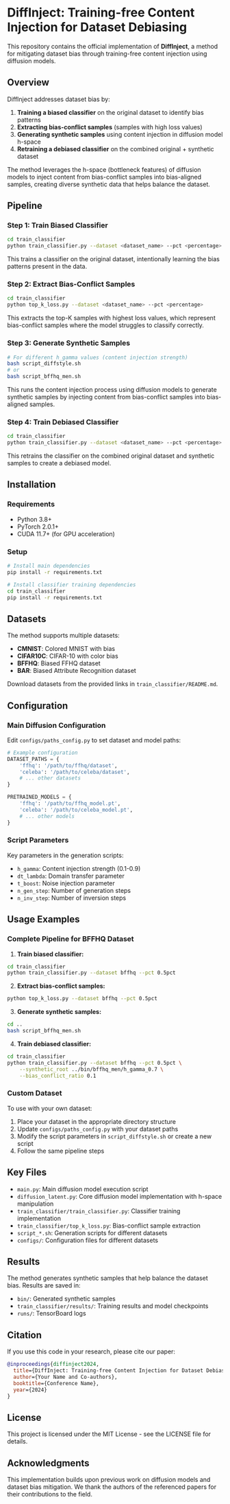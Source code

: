 
# DiffInject: Training-free Content Injection for Dataset Debiasing

This repository contains the official implementation of **DiffInject**, a method for mitigating dataset bias through training-free content injection using diffusion models.

## Overview

DiffInject addresses dataset bias by:
1. **Training a biased classifier** on the original dataset to identify bias patterns
2. **Extracting bias-conflict samples** (samples with high loss values) 
3. **Generating synthetic samples** using content injection in diffusion model h-space
4. **Retraining a debiased classifier** on the combined original + synthetic dataset

The method leverages the h-space (bottleneck features) of diffusion models to inject content from bias-conflict samples into bias-aligned samples, creating diverse synthetic data that helps balance the dataset.

## Pipeline

### Step 1: Train Biased Classifier
```bash
cd train_classifier
python train_classifier.py --dataset <dataset_name> --pct <percentage>
```

This trains a classifier on the original dataset, intentionally learning the bias patterns present in the data.

### Step 2: Extract Bias-Conflict Samples
```bash
cd train_classifier
python top_k_loss.py --dataset <dataset_name> --pct <percentage>
```

This extracts the top-K samples with highest loss values, which represent bias-conflict samples where the model struggles to classify correctly.

### Step 3: Generate Synthetic Samples
```bash
# For different h_gamma values (content injection strength)
bash script_diffstyle.sh
# or
bash script_bffhq_men.sh
```

This runs the content injection process using diffusion models to generate synthetic samples by injecting content from bias-conflict samples into bias-aligned samples.

### Step 4: Train Debiased Classifier
```bash
cd train_classifier
python train_classifier.py --dataset <dataset_name> --pct <percentage> --synthetic_root <path_to_synthetic_samples>
```

This retrains the classifier on the combined original dataset and synthetic samples to create a debiased model.

## Installation

### Requirements
- Python 3.8+
- PyTorch 2.0.1+
- CUDA 11.7+ (for GPU acceleration)

### Setup
```bash
# Install main dependencies
pip install -r requirements.txt

# Install classifier training dependencies
cd train_classifier
pip install -r requirements.txt
```

## Datasets

The method supports multiple datasets:
- **CMNIST**: Colored MNIST with bias
- **CIFAR10C**: CIFAR-10 with color bias
- **BFFHQ**: Biased FFHQ dataset
- **BAR**: Biased Attribute Recognition dataset

Download datasets from the provided links in `train_classifier/README.md`.

## Configuration

### Main Diffusion Configuration
Edit `configs/paths_config.py` to set dataset and model paths:
```python
# Example configuration
DATASET_PATHS = {
    'ffhq': '/path/to/ffhq/dataset',
    'celeba': '/path/to/celeba/dataset',
    # ... other datasets
}

PRETRAINED_MODELS = {
    'ffhq': '/path/to/ffhq_model.pt',
    'celeba': '/path/to/celeba_model.pt',
    # ... other models
}
```

### Script Parameters
Key parameters in the generation scripts:
- `h_gamma`: Content injection strength (0.1-0.9)
- `dt_lambda`: Domain transfer parameter
- `t_boost`: Noise injection parameter
- `n_gen_step`: Number of generation steps
- `n_inv_step`: Number of inversion steps

## Usage Examples

### Complete Pipeline for BFFHQ Dataset

1. **Train biased classifier:**
```bash
cd train_classifier
python train_classifier.py --dataset bffhq --pct 0.5pct
```

2. **Extract bias-conflict samples:**
```bash
python top_k_loss.py --dataset bffhq --pct 0.5pct
```

3. **Generate synthetic samples:**
```bash
cd ..
bash script_bffhq_men.sh
```

4. **Train debiased classifier:**
```bash
cd train_classifier
python train_classifier.py --dataset bffhq --pct 0.5pct \
    --synthetic_root ../bin/bffhq_men/h_gamma_0.7 \
    --bias_conflict_ratio 0.1
```

### Custom Dataset

To use with your own dataset:

1. Place your dataset in the appropriate directory structure
2. Update `configs/paths_config.py` with your dataset paths
3. Modify the script parameters in `script_diffstyle.sh` or create a new script
4. Follow the same pipeline steps

## Key Files

- `main.py`: Main diffusion model execution script
- `diffusion_latent.py`: Core diffusion model implementation with h-space manipulation
- `train_classifier/train_classifier.py`: Classifier training implementation
- `train_classifier/top_k_loss.py`: Bias-conflict sample extraction
- `script_*.sh`: Generation scripts for different datasets
- `configs/`: Configuration files for different datasets

## Results

The method generates synthetic samples that help balance the dataset bias. Results are saved in:
- `bin/`: Generated synthetic samples
- `train_classifier/results/`: Training results and model checkpoints
- `runs/`: TensorBoard logs

## Citation

If you use this code in your research, please cite our paper:

```bibtex
@inproceedings{diffinject2024,
  title={DiffInject: Training-free Content Injection for Dataset Debiasing},
  author={Your Name and Co-authors},
  booktitle={Conference Name},
  year={2024}
}
```

## License

This project is licensed under the MIT License - see the LICENSE file for details.

## Acknowledgments

This implementation builds upon previous work on diffusion models and dataset bias mitigation. We thank the authors of the referenced papers for their contributions to the field.
